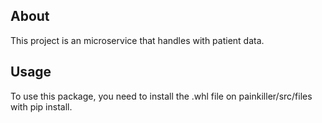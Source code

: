 ## About

This project is an microservice that handles with patient data.

## Usage

To use this package, you need to install the .whl file on painkiller/src/files with pip install.